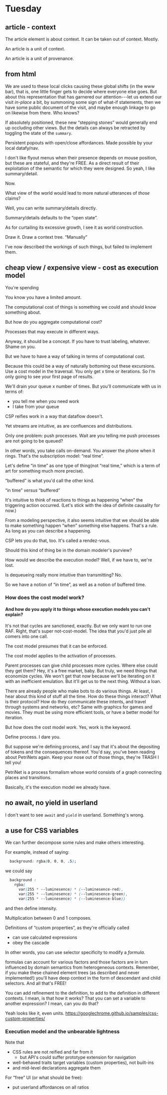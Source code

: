 # Tuesday

## article - context

The article element is about context.  It can be taken out of context.  Mostly.

An article is a unit of context.

An article is a unit of provenance.

## from html

We are used to these local clicks causing these global shifts (in the www bar),
that is, one little finger gets to decide where everyone else goes.  But about
this representation that has garnered our attention---let us extend our visit
*in-place* a bit, by summoning some sign of what-if statements, then we have
some public document of the visit, and maybe enough linkage to go on likewise
from there.  Who knows?

If absolutely positioned, these new “stepping stones” would generally end up
occluding other views.  But the details can always be retracted by toggling the
state of the `summary`.

Persistent popouts with open/close affordances.  Made possible by your local
datafy/nav.

I don't like flyout menus when their presence depends on mouse position, but
these are stateful, and they're FREE.  As a direct result of their exploitation
of the semantic for which they were designed.  So yeah, I like summary/detail.

Now.

What view of the world would lead to more natural utterances of *those* claims?

Well, you can write summary/details directly.

Summary/details defaults to the “open state”.

As for curtailing its excessive growth, I see it as world construction.

Draw it.  Draw a context tree.  “Manually”

I've now described the workings of such things, but failed to implement them.

## cheap view / expensive view - cost as execution model

You're spending

You know you have a limited amount.

The computational cost of things is something we could and should know something
about.

But how do you aggregate computational cost?

Processes that may execute in different ways.

Anyway, it should be a concept.  If you have to trust labeling, whatever.  Shame
on you.

But we have to have a way of talking in terms of computational cost.

Because this could be a way of naturally bottoming out these excursions.  Use a
cost model in the traversal.  You only get x time or iterations.  So I'm only
going to see your first page of results.

We'll drain your queue x number of times.  But you'll communicate with us in
terms of:

- you tell me when you need work
- I take from your queue

CSP reifies work in a way that dataflow doesn't.

Yet streams are intuitive, as are confluences and distributions.

Only one problem: push processes.  Wait are you telling me push processes are
not going to be queued?

In other words, you take calls on-demand.  You answer the phone when it rings.
That's the subscription model: “real time”.

Let's define “in time” as one type of thing(not “real time,” which is a term of
art for something much more precise).

“buffered” is what you'd call the other kind.

“in time” *versus* “buffered”

It's intuitive to think of reactions to things as happening “when” the
triggering action occurred.  (Let's stick with the idea of definite causality
for now.)

From a modeling perspective, it also seems intuitive that we should be able to
make something happen “when” something else happens.  That's a rule.  As long as
you can describe a happening.

CSP lets you do that, too.  It's called a rendez-vous.

Should this kind of thing be in the domain modeler's purview?

How would we describe the execution model?  Well, if we have to, we're lost.

Is dequeueing really more intuitive than transmitting?  No.

So we have a notion of “in time”, as well as a notion of buffered time.

### How does the cost model work?

#### And how do you apply it to things whose execution models you can't explain?

It's not that cycles are sanctioned, exactly.  But we only want to run one RAF.
Right, that's super not-cost-model.  The idea that you'd just pile all comers
into one call.

The cost model presumes that it can be enforced.

The cost model applies to the activation of processes.

Parent processes can give child processes more cycles.  Where else could they
get them?  Hey, it's a free market, baby.  But truly, we need things that
economize cycles.  We won't get that *now* because we'll be iterating on it with
an inefficient emulation.  But it'll get us to the next thing.  Without a loan.

There are already people who make bots to do various things.  At least, I hear
about this kind of stuff all the time.  How do these things interact?  What is
their protocol?  How do they communicate these intents, and travel through
systems and networks, etc?  Same with graphics for games and movies.  They must
be using more efficient tools, or have a better model for iteration.

But how does the cost model *work*.  Yes, work is the keyword.

Define process.  I dare you.

But suppose we're defining process, and I say that it's about the depositing of
tokens and the consequences thereof.  You'd say, you've been reading about
PetriNets again.  Keep your nose out of those things, they're TRASH I tell you!

PetriNet is a process formalism whose world consists of a graph connecting
places and transitions.

Basically, it's the execution model we already have.

## no await, no yield in userland

I don't want to see `await` and `yield` in userland.  Something's wrong.

## a use for CSS variables

We can further decompose some rules and make others interesting.

For example, instead of saying:

```css
  background: rgba(0, 0, 0, .5);
```

we could say

```css
  background :
    rgba(
      var(255 * --luminesence) * (--luminesence-red),
      var(255 * --luminesence) * (--luminesence-green),
      var(255 * --luminesence) * (--luminesence-blue))
```

and then define intensity.

Multiplication between 0 and 1 composes.

Definitions of “custom properties”, as they're officially called
- can use calculated expressions
- obey the cascade

In other words, you can use selector specificity to modify a *formula*.

formulas can account for various factors and those factors are in turn
influenced by domain semantics from heterogeneous contexts.  Remember, if you
make these chained element trees (as described and never implemented!) you'll
have deep context in the form of descendant and child selectors.  And all that's
FREE!

You can add refinement to the definition, to add to the definition in different
contexts.  I mean, is that how it works?  That you can set a variable to another
expression?  I mean, can you do that?

Yeah looks like it, even units.
https://googlechrome.github.io/samples/css-custom-properties/

### Execution model and the unbearable lightness

Note that
- CSS rules are not reified and far from it
  - but API's could suffer prototype extension for navigation
- well-behaved traits target variables (custom properties), not built-ins
- and mid-level declarations aggregate them

For “free” UI (or what should be free):
- put userland affordances on all ratios

